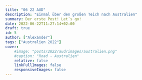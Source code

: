 ```yaml
---
title: "06 22 AUD"
description: "Einmal über den großen Teich nach Australien"
summary: Der erste Post! Let´s go!
date: 2022-06-22T11:27:14+02:00
draft: true
id: 5
author: ["Alexander"]
tags: ["Australien 2022"]
cover:
    #image: "posts/2022/aud/images/australien.png"
    #caption: "Road - Australien"
    relative: false
    linkFullImages: false
    responsiveImages: false
---
```

